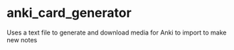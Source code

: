 # anki_card_generator
Uses a text file to generate and download media for Anki to import to make new notes
